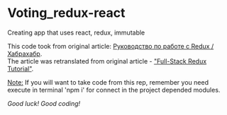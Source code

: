 # Voting_redux-react
Creating app that uses react, redux, immutable

This code took from original article: <a href="https://m.habrahabr.ru/company/mailru/blog/303456/">Руководство по работе с Redux / Хабрахабр</a>.<br /> 
The article was retranslated from original article - <a href="http://teropa.info/blog/2015/09/10/full-stack-redux-tutorial.html#client-project-setup">"Full-Stack Redux Tutorial"</a>.
<p><u>Note:</u> If you will want to take code from this rep,
remember you need execute in terminal 'npm i' for connect in the project depended modules.</p>

<i>Good luck! Good coding!</i>
